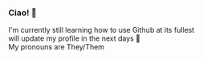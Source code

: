### Ciao! 🍕<br>
I'm currently still learning how to use Github at its fullest<br>
will update my profile in the next days 🚧 <br>
My pronouns are They/Them


<!--
**Airwar90/Airwar90** is a ✨ _special_ ✨ repository because its `README.md` (this file) appears on your GitHub profile.

Here are some ideas to get you started:

- 🔭 I’m currently working on ...
- 🌱 I’m currently learning ...
- 👯 I’m looking to collaborate on ...
- 🤔 I’m looking for help with ...
- 💬 Ask me about ...
- 📫 How to reach me: ...
- 😄 Pronouns: ...
- ⚡ Fun fact: ...
-->
